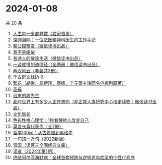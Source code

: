 # 2024-01-08

共 20 条

<!-- BEGIN WEREAD -->
<!-- 最后更新时间 2024-01-08 02:07:04 +0800 -->
1. [人生每一步都算数（独家首发）](https://weread.qq.com/web/bookDetail/c18328f0813ab86eag011439)
1. [深渊回响：一位法医精神科医生的工作手记](https://weread.qq.com/web/bookDetail/24b32ca0813ab8297g013715)
1. [裴公探案录（微信读书出品）](https://weread.qq.com/web/bookDetail/5b732ba0813ab870ag011d62)
1. [我不是废柴](https://weread.qq.com/web/bookDetail/47e32340813ab86b5g0149a7)
1. [普通人的散装生活（微信读书出品）](https://weread.qq.com/web/bookDetail/d9c326b0813ab86fdg0166fc)
1. [一读就懂的道德经（全两册｜微信读书出品）](https://weread.qq.com/web/bookDetail/a1232c40813ab871eg018128)
1. [两汉风云（套装共3册）](https://weread.qq.com/web/bookDetail/4b4329d0813ab86deg0158c5)
1. [千古奇文枕边书](https://weread.qq.com/web/bookDetail/1a532a50813ab8034g0181c4)
1. [繁花（胡歌、马伊琍、唐嫣、辛芷蕾主演同名电视剧原著）](https://weread.qq.com/web/bookDetail/ec8320b072162ea8ec8b401)
1. [圣母](https://weread.qq.com/web/bookDetail/4f7320f0717f541a4f7ae8e)
1. [迟来的周先生](https://weread.qq.com/web/bookDetail/9e832c60813ab8619g019816)
1. [此时世界上有多少人正在想你（非正常人类研究中心指定读物｜微信读书出品）](https://weread.qq.com/web/bookDetail/fd332bf0813ab86ebg0163d8)
1. [文化局长](https://weread.qq.com/web/bookDetail/251320b0813ab82d2g019dd7)
1. [色彩性格心理学：1秒看懂他人改变自己](https://weread.qq.com/web/bookDetail/84e321707198b67084e2bb2)
1. [莫言长篇代表作（全7册）](https://weread.qq.com/web/bookDetail/5e232ee0813ab86b5g0157cd)
1. [哲学100问：从古希腊到黑格尔](https://weread.qq.com/web/bookDetail/bd632040813ab7d6fg01236f)
1. [一句顶一万句（2022新版）](https://weread.qq.com/web/bookDetail/3de32670813ab703eg013597)
1. [雪国（读客三个圈经典文库）](https://weread.qq.com/web/bookDetail/0ed32eb0813ab7f7eg014861)
1. [读者（2024年第1期）](https://weread.qq.com/web/bookDetail/c4632c30813ab86fcg01522d)
1. [终结阿尔茨海默病：全球首套预防与逆转老年痴呆的个性化程序](https://weread.qq.com/web/bookDetail/c8432680716c50d6c84cf08)
<!-- END WEREAD -->
